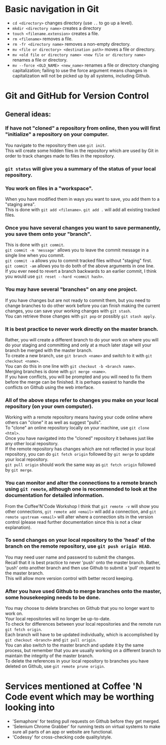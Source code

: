 # Basic navigation in Git

* `cd <directory>` changes directory (use `..` to go up a level).
* `mkdir <directory name>` creates a directory
* `touch <filename.extension>` creates a file.
* `rm <filename>` removes a file.
* `rm -fr <directory name>` removes a non-empty directory.
* `mv <file or directory> <destination path>` moves a file or directory.
* `mv <old file or directory name> <new file or directory name>` renames a file or directory.
* `mv --force <OLD_NAME> <new_name>` renames a file or directory changing capitalization; failing to use the force argument means changes in capitalization will not be picked up by all systems, including Github.

# Git and GitHub for Version Control
## General ideas:

### If have not "cloned" a repository from online, then you will first "initialize" a repository on your computer.  
   You navigate to the repository then use `git init`.  
   This will create some hidden files in the repository which are used by Git in order to track changes made to files in the repository.

### `git status` will give you a summary of the status of your local repository.

### You work on files in a "workspace".  
   When you have modified them in ways you want to save, you add them to a "staging area".  
      This is done with `git add <filename>`.
         `git add .` will add all existing tracked files.

### Once you have several changes you want to save permanently, you save them onto your "branch".  
   This is done with `git commit`.  
      `git commit -m 'message'` allows you to leave the commit message in a single line when you commit.  
      `git commit -a` allows you to commit tracked files without "staging" first.  
      `git commit -am` allows you to do both of the above arguments in one line.  
   If you ever need to revert a branch backwards to an earlier commit, I think you would use `git reset --hard <commit hash>`.

### You may have several "branches" on any one project.  
   If you have changes but are not ready to commit them, but you need to change branches to do other work before you can finish making the current changes, you can save your working changes with `git stash`.  
   You can retrieve those changes with `git pop` or possibly `git stash apply`.

### It is best practice to never work directly on the master branch.  
   Rather, you will create a different branch to do your work on where you will do your staging and committing and only at a much later stage will your branch be merged with the master branch.  
   To create a new branch, use `git branch <name>` and switch to it with `git checkout <name>`.  
      You can do this in one line with `git checkout -b <branch name>`.  
   Merging branches is done with `git merge <name>`.  
   If you have conflicts, you will be prompted and you will need to fix them before the merge can be finished. It is perhaps easiest to handle the conflicts on Github using the web interface.

### All of the above steps refer to changes you make on your local repository (on your own computer).  
   Working with a remote repository means having your code online where others can "clone" it as well as suggest "pulls".  
      To "clone" an online repository locally on your machine, use `git clone <html>`.  
      Once you have navigated into the "cloned" repository it behaves just like any other local repository.  
   If the remote repository has changes which are not reflected in your local repository, you can do `git fetch origin` followed by `git merge` to update your local repository.  
      `git pull origin` should work the same way as `git fetch origin` followed by `git merge`.

### You can monitor and alter the connections to a remote branch using `git remote`, although one is recommended to look at the documentation for detailed information.  
   From the Coffee'N'Code Workshop I think that `git remote -v` will show you other connections, `git remote add <email>` will add a connection, and `git remote upstream <email>` will alter where a connection sits in the version control (please read further documentation since this is not a clear explanation).

### To send changes on your local repository to the 'head' of the branch on the remote repository, use `git push origin HEAD`.  
   You may need user name and password to submit the changes.  
   Recall that it is best practice to never 'push' onto the master branch. Rather, 'push' onto another branch and then use Github to submit a 'pull' request to the master branch.  
      This will allow more version control with better record keeping.

### After you have used Github to merge branches onto the master, some housekeeping needs to be done.  
   You may choose to delete branches on Github that you no longer want to work on.  
   Your local repositories will no longer be up-to-date.  
      To check for differences between your local repositories and the remote run `git fetch origin`.  
      Each branch will have to be updated individually, which is accomplished by `git checkout <branch>` and `git pull origin`.  
      You can also switch to the master branch and update it by the same process, but remember that you are usually working on a different branch to maintain the integrity of the master branch.  
   To delete the references in your local repository to branches you have deleted on Github, use `git remote prune origin`.


# Services mentioned at Coffee 'N Code event which may be worthing looking into
 
* 'Semaphore' for testing pull requests on Github before they get merged.
* 'Selenium Chrome Grabber' for running tests on virtual systems to make sure all parts of an app or website are functional.
* 'Codessy' for cross-checking code quality/style.